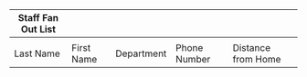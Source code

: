 |Staff Fan Out List| | | | |
|---|---|---|---|---|
| | | | | |
|Last Name|First Name|Department|Phone Number|Distance from Home|
